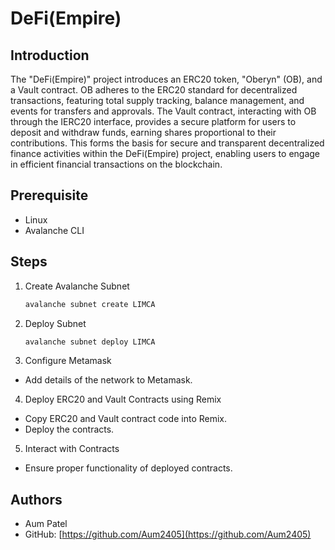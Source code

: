 # DeFi(Empire)

## Introduction

The "DeFi(Empire)" project introduces an ERC20 token, "Oberyn" (OB), and a Vault contract. OB adheres to the ERC20 standard for decentralized transactions, featuring total supply tracking, balance management, and events for transfers and approvals. The Vault contract, interacting with OB through the IERC20 interface, provides a secure platform for users to deposit and withdraw funds, earning shares proportional to their contributions. This forms the basis for secure and transparent decentralized finance activities within the DeFi(Empire) project, enabling users to engage in efficient financial transactions on the blockchain.

## Prerequisite

- Linux
- Avalanche CLI

## Steps

1. Create Avalanche Subnet
   ```bash
   avalanche subnet create LIMCA
   ```
2. Deploy Subnet
   ```bash
   avalanche subnet deploy LIMCA
   ```
3. Configure Metamask

- Add details of the network to Metamask.

4. Deploy ERC20 and Vault Contracts using Remix

- Copy ERC20 and Vault contract code into Remix.
- Deploy the contracts.

5. Interact with Contracts

- Ensure proper functionality of deployed contracts.

## Authors

- Aum Patel
- GitHub: [https://github.com/Aum2405](https://github.com/Aum2405)
